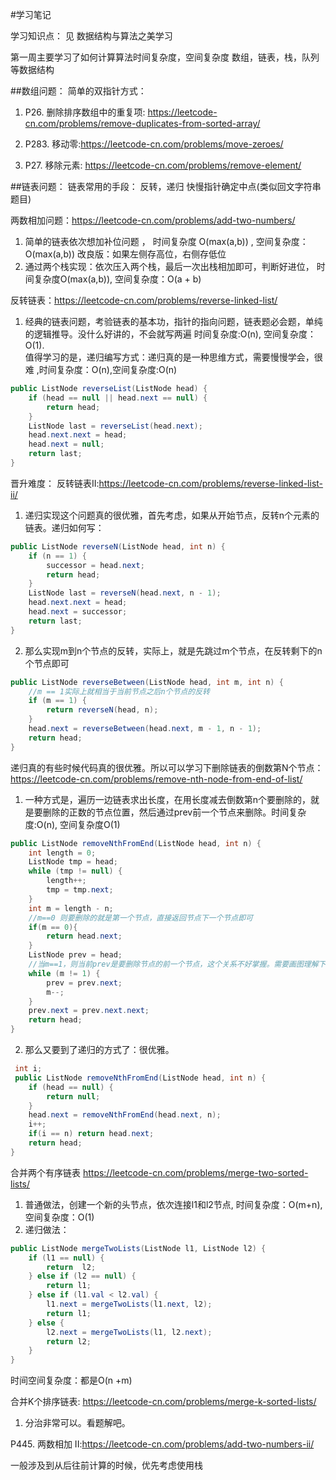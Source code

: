#学习笔记

学习知识点：
见 数据结构与算法之美学习

第一周主要学习了如何计算算法时间复杂度，空间复杂度
数组，链表，栈，队列 等数据结构

##数组问题：
简单的双指针方式：
1. P26. 删除排序数组中的重复项: https://leetcode-cn.com/problems/remove-duplicates-from-sorted-array/

2. P283. 移动零:https://leetcode-cn.com/problems/move-zeroes/

3. P27. 移除元素: https://leetcode-cn.com/problems/remove-element/

##链表问题：
链表常用的手段：
反转，递归
快慢指针确定中点(类似回文字符串题目)

两数相加问题：https://leetcode-cn.com/problems/add-two-numbers/
1. 简单的链表依次想加补位问题 ， 时间复杂度 O(max(a,b)) , 空间复杂度：O(max(a,b))
改良版：如果左侧存高位，右侧存低位
2. 通过两个栈实现：依次压入两个栈，最后一次出栈相加即可，判断好进位， 时间复杂度O(max(a,b)), 空间复杂度：O(a + b)

反转链表：https://leetcode-cn.com/problems/reverse-linked-list/
1. 经典的链表问题，考验链表的基本功，指针的指向问题，链表题必会题，单纯的逻辑推导。没什么好讲的，不会就写两遍 时间复杂度:O(n), 空间复杂度： O(1).   
值得学习的是，递归编写方式：递归真的是一种思维方式，需要慢慢学会，很难 ,时间复杂度：O(n),空间复杂度:O(n)
```java
public ListNode reverseList(ListNode head) {
    if (head == null || head.next == null) {
        return head;
    }
    ListNode last = reverseList(head.next);
    head.next.next = head;
    head.next = null;
    return last;
}
```
晋升难度：
反转链表II:https://leetcode-cn.com/problems/reverse-linked-list-ii/
1. 递归实现这个问题真的很优雅，首先考虑，如果从开始节点，反转n个元素的链表。递归如何写：
```java
public ListNode reverseN(ListNode head, int n) {
    if (n == 1) {
        successor = head.next;
        return head;
    }
    ListNode last = reverseN(head.next, n - 1);
    head.next.next = head;
    head.next = successor;
    return last;
}
```
2. 那么实现m到n个节点的反转，实际上，就是先跳过m个节点，在反转剩下的n个节点即可
```java
public ListNode reverseBetween(ListNode head, int m, int n) {
    //m == 1实际上就相当于当前节点之后n个节点的反转
    if (m == 1) {
        return reverseN(head, n);
    }
    head.next = reverseBetween(head.next, m - 1, n - 1);
    return head;
}
```

递归真的有些时候代码真的很优雅。所以可以学习下删除链表的倒数第N个节点：https://leetcode-cn.com/problems/remove-nth-node-from-end-of-list/

1. 一种方式是，遍历一边链表求出长度，在用长度减去倒数第n个要删除的，就是要删除的正数的节点位置，然后通过prev前一个节点来删除。时间复杂度:O(n), 空间复杂度O(1)
```java
public ListNode removeNthFromEnd(ListNode head, int n) {
    int length = 0;
    ListNode tmp = head;
    while (tmp != null) {
        length++;
        tmp = tmp.next;
    }
    int m = length - n;
    //m==0 则要删除的就是第一个节点，直接返回节点下一个节点即可
    if(m == 0){
        return head.next;
    }
    ListNode prev = head;
    //当m==1，则当前prev是要删除节点的前一个节点，这个关系不好掌握。需要画图理解下
    while (m != 1) {
        prev = prev.next;
        m--;
    }
    prev.next = prev.next.next;
    return head;
}
```
2.   那么又要到了递归的方式了：很优雅。
```java
 int i;
 public ListNode removeNthFromEnd(ListNode head, int n) {
    if (head == null) {
        return null;
    }
    head.next = removeNthFromEnd(head.next, n);
    i++;
    if(i == n) return head.next;
    return head;
}
```
合并两个有序链表 https://leetcode-cn.com/problems/merge-two-sorted-lists/

1. 普通做法，创建一个新的头节点，依次连接l1和l2节点, 时间复杂度：O(m+n),空间复杂度：O(1)
2. 递归做法：
```java
public ListNode mergeTwoLists(ListNode l1, ListNode l2) {
    if (l1 == null) {
        return  l2;
    } else if (l2 == null) {
        return l1;
    } else if (l1.val < l2.val) {
        l1.next = mergeTwoLists(l1.next, l2);
        return l1;
    } else {
        l2.next = mergeTwoLists(l1, l2.next);
        return l2;
    }
}
```
时间空间复杂度：都是O(n +m)

合并K个排序链表: https://leetcode-cn.com/problems/merge-k-sorted-lists/
1. 分治非常可以。看题解吧。

P445. 两数相加 II:https://leetcode-cn.com/problems/add-two-numbers-ii/

一般涉及到从后往前计算的时候，优先考虑使用栈
